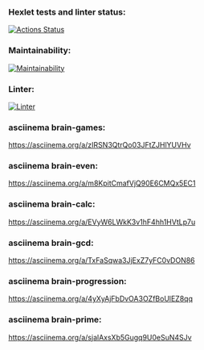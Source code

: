 ### Hexlet tests and linter status:
[![Actions Status](https://github.com/novapc74/php-project-lvl1/workflows/hexlet-check/badge.svg)](https://github.com/novapc74/php-project-lvl1/actions)

### Maintainability:
[![Maintainability](https://api.codeclimate.com/v1/badges/a99a88d28ad37a79dbf6/maintainability)](https://codeclimate.com/github/codeclimate/codeclimate/maintainability)

### Linter:
[![Linter](https://github.com/novapc74/php-project-lvl1/actions/workflows/linter.yml/badge.svg)](https://github.com/novapc74/php-project-lvl1/actions/workflows/linter.yml)

### asciinema brain-games:
https://asciinema.org/a/zIRSN3QtrQo03JFtZJHlYUVHv

### asciinema brain-even:
https://asciinema.org/a/m8KpitCmafVjQ90E6CMQx5EC1

### asciinema brain-calc:
https://asciinema.org/a/EVyW6LWkK3v1hF4hh1HVtLp7u

### asciinema brain-gcd:
https://asciinema.org/a/TxFaSqwa3JjExZ7yFC0vDON86

### asciinema brain-progression:
https://asciinema.org/a/4yXyAjFbDvOA3OZfBoUlEZ8qq

### asciinema brain-prime:
https://asciinema.org/a/sjalAxsXb5Gugq9U0eSuN4SJv
